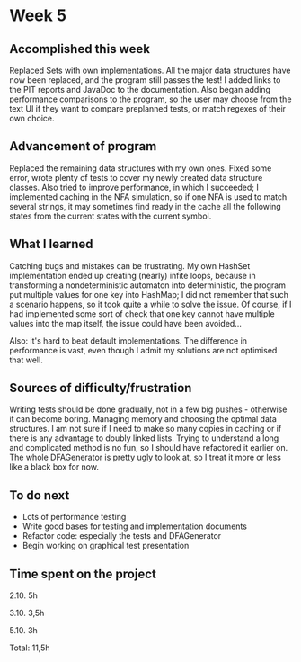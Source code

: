 Week 5
======

Accomplished this week
----------------------
Replaced Sets with own implementations. All the major data structures have now been replaced, and the program still passes the test! I added links to the PIT reports and JavaDoc to the documentation. Also began adding performance comparisons to the program, so the user may choose from the text UI if they want to compare preplanned tests, or match regexes of their own choice. 

Advancement of program
----------------------
Replaced the remaining data structures with my own ones. Fixed some error, wrote plenty of tests to cover my newly created data structure classes. Also tried to improve performance, in which I succeeded; I implemented caching in the NFA simulation, so if one NFA is used to match several strings, it may sometimes find ready in the cache all the following states from the current states with the current symbol. 

What I learned
--------------
Catching bugs and mistakes can be frustrating. My own HashSet implementation ended up creating (nearly) infite loops, because in transforming a nondeterministic automaton into deterministic, the program put multiple values for one key into HashMap; I did not remember that such a scenario happens, so it took quite a while to solve the issue. Of course, if I had implemented some sort of check that one key cannot have multiple values into the map itself, the issue could have been avoided...

Also: it's hard to beat default implementations. The difference in performance is vast, even though I admit my solutions are not optimised that well. 

Sources of difficulty/frustration
---------------------------------
Writing tests should be done gradually, not in a few big pushes - otherwise it can become boring.
Managing memory and choosing the optimal data structures. I am not sure if I need to make so many copies in caching or if there is any advantage to doubly linked lists. 
Trying to understand a long and complicated method is no fun, so I should have refactored it earlier on. The whole DFAGenerator is pretty ugly to look at, so I treat it more or less like a black box for now.  



To do next
----------
* Lots of performance testing
* Write good bases for testing and implementation documents
* Refactor code: especially the tests and DFAGenerator
* Begin working on graphical test presentation


Time spent on the project
-------------------------

2.10. 5h 

3.10. 3,5h

5.10. 3h

Total: 11,5h
